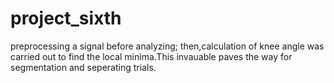 # project_sixth
preprocessing a signal before analyzing; then,calculation of knee angle was carried out to find the local minima.This invauable paves the way for segmentation and seperating trials.
